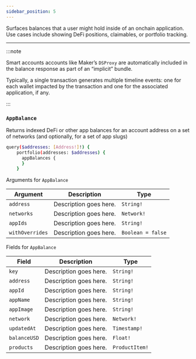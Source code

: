 ```yaml
---
sidebar_position: 5
---
```


Surfaces balances that a user might hold inside of an onchain application. Use cases include showing DeFi positions, claimables, or portfolio tracking.

---

:::note

Smart accounts accounts like Maker’s `DSProxy` are automatically included in the balance response as part of an “implicit” bundle.

Typically, a single transaction generates multiple timeline events: one for each wallet impacted by the transaction and one for the associated application, if any.

:::

### `AppBalance`

Returns indexed DeFi or other app balances for an account address on a set of networks (and optionally, for a set of app slugs)


```sh
query($addresses: [Address!]!) {
    portfolio(addresses: $addresses) {
      appBalances {
      }
    }
```

Arguments for `AppBalance`

| Argument      | Description | Type |
| ----------- | ----------- | ----------- |
| `address`      | Description goes here.       | `String!` | 
| `networks`      | Description goes here.       | `Network!` | 
| `appIds`      | Description goes here.       | `String!` | 
| `withOverrides`      | Description goes here.       | `Boolean = false` | 

Fields for `AppBalance`

| Field      | Description | Type |
| ----------- | ----------- | ----------- |
| `key`      | Description goes here.       | `String!`       |
| `address`      | Description goes here.       | `String!`       |
| `appId`      | Description goes here.       | `String!`       |
| `appName`      | Description goes here.       | `String!`       |
| `appImage`      | Description goes here.       | `String!`       |
| `network`      | Description goes here.       | `Network!`       |
| `updatedAt`      | Description goes here.       | `Timestamp!`       |
| `balanceUSD`      | Description goes here.       | `Float!` | 
| `products`      | Description goes here.       | `ProductItem!`       |
